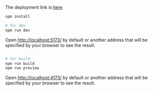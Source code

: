 The deployment link is <a href="https://cruxlab-test.vercel.app/">here</a>

```bash
npm install

# for dev 
npm run dev

```
Open [http://localhost:5173/](http://localhost:5173/) by default or another address that will be specified by your browser to see the result.


```bash

# for build
npm run build
npm run preview

```
Open [http://localhost:4173/](http://localhost:4173/) by default or another address that will be specified by your browser to see the result.

